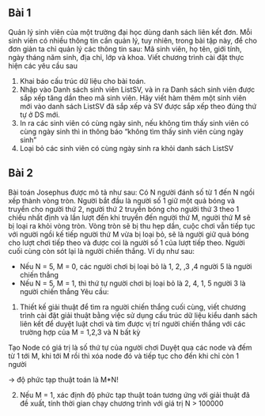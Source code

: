 ## Bài 1
Quản lý sinh viên của một trường đại học dùng danh sách liên kết đơn. Mỗi sinh viên có nhiều thông tin cần quản lý, tuy nhiên, trong bài tập này, để cho đơn giản ta chỉ quản lý các thông tin sau: Mã sinh viên, họ tên, giới tính, ngày tháng năm sinh, địa chỉ, lớp và khoa. Viết chương trình cài đặt thực hiện các yêu cầu sau 
1. Khai báo cấu trúc dữ liệu cho bài toán.
2. Nhập vào Danh sách sinh viên ListSV, và in ra Danh sách sinh viên được sắp xếp tăng dần theo mã sinh viên. Hãy viết hàm thêm một sinh viên mới vào danh sách ListSV  đã sắp xếp và SV được sắp xếp theo đúng thứ tự ở DS mới.
3. In ra các sinh viên có cùng ngày sinh, nếu không tìm thấy sinh viên có cùng ngày sinh thì in thông báo “không tìm thấy sinh viên cùng ngày sinh”
4. Loại bỏ các sinh viên có cùng ngày sinh ra khỏi danh sách ListSV

## Bài 2
Bài toán Josephus được mô tả như sau: Có N người đánh số từ 1 đến N ngồi xếp thành vòng tròn. Người bắt đầu là người số 1 giữ một quả bóng và truyền cho người thứ 2, người thứ 2 truyền bóng cho người thứ 3 theo 1 chiều nhất định và lần lượt đến khi truyền đến người thứ M, người thứ M sẽ bị loại ra khỏi vòng tròn. Vòng tròn sẽ bị thu hẹp dần, cuộc chơi vẫn tiếp tục với người ngồi kế tiếp người thứ M vừa bị loại bỏ, sẽ là người giữ quả bóng cho lượt chơi tiếp theo và được coi là người số 1 của lượt tiếp theo. Người cuối cùng còn sót lại là người chiến thắng. 
Ví dụ như sau: 
-	Nếu N = 5, M = 0, các người chơi bị loại bỏ là 1, 2, ,3 ,4 người 5 là người chiến thắng
-	Nếu N = 5, M = 1, thì thứ tự người chơi bị loại bỏ là 2, 4, 1, 5 người 3 là người chiến thắng 
Yêu cầu: 
1. Thiết kế giải thuật để tìm ra người chiến thắng cuối cùng, viết chương trình cài đặt giải thuật bằng việc sử dụng cấu trúc dữ liệu kiểu danh sách liên kết để duyệt luật chơi và tìm được vị trí người chiến thắng với các trường hợp của M = 1,2,3 và N bất kỳ 

Tạo Node có giá trị là số thứ tự của người chơi
Duyệt qua các node và đếm từ 1 tới M, khi tới M rồi thì xóa node đó và tiếp tục cho đến khi chỉ còn 1 người

-> độ phức tạp thuật toán là M*N!

2. Nếu M = 1, xác định độ phức tạp thuật toán tương ứng với giải thuật đã đề xuất, tính thời gian chạy chương trình với giá trị N > 100000
